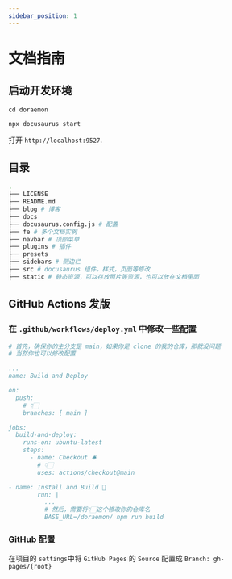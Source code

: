 ```yaml
---
sidebar_position: 1
---
```


# 文档指南

## 启动开发环境

```shell
cd doraemon

npx docusaurus start
```

打开 `http://localhost:9527`.

## 目录

```sh
.
├── LICENSE
├── README.md
├── blog # 博客
├── docs
├── docusaurus.config.js # 配置
├── fe # 多个文档实例
├── navbar # 顶部菜单
├── plugins # 插件
├── presets
├── sidebars # 侧边栏
├── src # docusaurus 组件，样式，页面等修改
├── static # 静态资源，可以存放照片等资源，也可以放在文档里面
```

## GitHub Actions 发版

### 在 `.github/workflows/deploy.yml` 中修改一些配置

```yml
# 首先，确保你的主分支是 main，如果你是 clone 的我的仓库，那就没问题
# 当然你也可以修改配置

...
name: Build and Deploy

on:
  push:
    # 👇🏻
    branches: [ main ]

jobs:
  build-and-deploy:
    runs-on: ubuntu-latest
    steps:
      - name: Checkout 🛎️
        # 👇🏻
        uses: actions/checkout@main

- name: Install and Build 🔧 
        run: |
          ...
          # 然后，需要将👇🏻这个修改你的仓库名
          BASE_URL=/doraemon/ npm run build
```

### GitHub 配置

在项目的 `settings`中将 `GitHub Pages` 的 `Source` 配置成 `Branch: gh-pages/{root}`